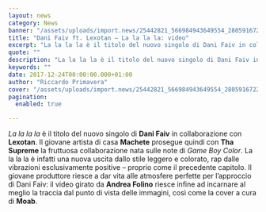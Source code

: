 ```yaml
---
layout: news
category: News
banner: "/assets/uploads/import.news/25442821_566984943649554_280591672228368344_n.jpg"
title: "Dani Faiv ft. Lexotan – La la la la: video"
excerpt: "La la la la è il titolo del nuovo singolo di Dani Faiv in collaborazione con Lexotan. Il giovane artista di casa Machete prosegue quindi con Tha Supreme la fruttuosa collaborazione nata sulle note di Game Boy Color. La la la la è infatti una nuova uscita dallo stile leggero e colorato, rap dalle vibrazioni esclusivamente [&hellip"
quote: ""
description: "La la la la è il titolo del nuovo singolo di Dani Faiv in collaborazione con Lexotan. Il giovane artista di casa Machete prosegue quindi con Tha Supreme la fruttuosa collaborazione nata sulle note di Game Boy Color. La la la la è infatti una nuova uscita dallo stile leggero e colorato, rap dalle vibrazioni esclusivamente [&hellip"
keywords: ""
date: 2017-12-24T00:00:00.000+01:00
author: "Riccardo Primavera"
cover: "/assets/uploads/import.news/25442821_566984943649554_280591672228368344_n.jpg"
pagination:
  enabled: true

---
```


_La la la la_ è il titolo del nuovo singolo di **Dani Faiv** in collaborazione con **Lexotan**. Il giovane artista di casa **Machete** prosegue quindi con **Tha Supreme** la fruttuosa collaborazione nata sulle note di _Game_ _Boy Color_. La la la la è infatti una nuova uscita dallo stile leggero e colorato, rap dalle vibrazioni esclusivamente positive – proprio come il precedente capitolo. Il giovane produttore riesce a dar vita alle atmosfere perfette per l’approccio di Dani Faiv: il video girato da **Andrea Folino** riesce infine ad incarnare al meglio la traccia dal punto di vista delle immagini, così come la cover a cura di **Moab**.
